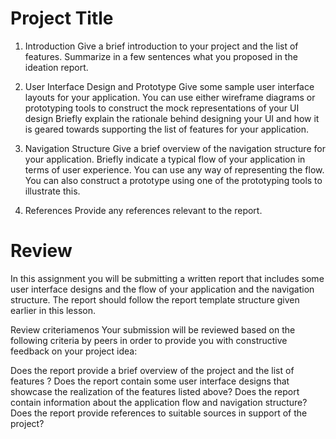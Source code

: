 # Project Title

1. Introduction
    Give a brief introduction to your project and the list of features. Summarize in a few sentences what you proposed in the ideation report.

2. User Interface Design and Prototype
    Give some sample user interface layouts for your application. You can use either wireframe diagrams or prototyping tools to construct the mock representations of your UI design
    Briefly explain the rationale behind designing your UI and how it is geared towards supporting the list of features for your application.

3. Navigation Structure
    Give a brief overview of the navigation structure for your application.
    Briefly indicate a typical flow of your application in terms of user experience. You can use any way of representing the flow. You can also construct a prototype using one of the prototyping tools to illustrate this.
4. References
    Provide any references relevant to the report.


# Review
In this assignment you will be submitting a written report that includes some user interface designs and the flow of your application and the navigation structure. The report should follow the report template structure given earlier in this lesson.

Review criteriamenos 
Your submission will be reviewed based on the following criteria by peers in order to provide you with constructive feedback on your project idea:

Does the report provide a brief overview of the project and the list of features ?
Does the report contain some user interface designs that showcase the realization of the features listed above?
Does the report contain information about the application flow and navigation structure?
Does the report provide references to suitable sources in support of the project?